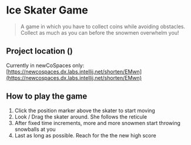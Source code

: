 # Ice Skater Game

> A game in which you have to collect coins while avoiding obstacles. Collect as much as you can before the snowmen overwhelm you!

## Project location ()

Currently in newCoSpaces only:
[https://newcospaces.dx.labs.intellij.net/shorten/EMwn](https://newcospaces.dx.labs.intellij.net/shorten/EMwn)


## How to play the game

1. Click the position marker above the skater to start moving
2. Look / Drag the skater around. She follows the reticule
3. After fixed time increments, more and more snowmen start throwing snowballs at you
4. Last as long as possible. Reach for the the new high score
